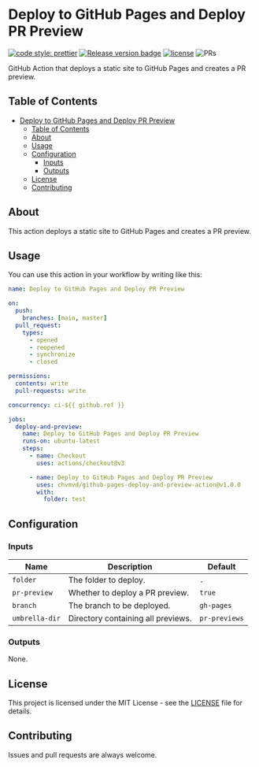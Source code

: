 # Deploy to GitHub Pages and Deploy PR Preview

[![code style: prettier](https://img.shields.io/badge/code_style-prettier-ff69b4.svg?style=flat-square)](https://github.com/prettier/prettier)
[![Release version badge](https://img.shields.io/github/v/release/chvmvd/github-pages-deploy-and-preview-action.svg?logo=github)](https://github.com/chvmvd/github-pages-deploy-and-preview-action/releases)
[![license](https://img.shields.io/badge/license-MIT-informational.svg)](LICENSE)
![PRs](https://img.shields.io/badge/PRs-welcome-brightgreen.svg)

GitHub Action that deploys a static site to GitHub Pages and creates a PR preview.

## Table of Contents

- [Deploy to GitHub Pages and Deploy PR Preview](#deploy-to-github-pages-and-deploy-pr-preview)
  - [Table of Contents](#table-of-contents)
  - [About](#about)
  - [Usage](#usage)
  - [Configuration](#configuration)
    - [Inputs](#inputs)
    - [Outputs](#outputs)
  - [License](#license)
  - [Contributing](#contributing)

## About

This action deploys a static site to GitHub Pages and creates a PR preview.

## Usage

You can use this action in your workflow by writing like this:

```yaml
name: Deploy to GitHub Pages and Deploy PR Preview

on:
  push:
    branches: [main, master]
  pull_request:
    types:
      - opened
      - reopened
      - synchronize
      - closed

permissions:
  contents: write
  pull-requests: write

concurrency: ci-${{ github.ref }}

jobs:
  deploy-and-preview:
    name: Deploy to GitHub Pages and Deploy PR Preview
    runs-on: ubuntu-latest
    steps:
      - name: Checkout
        uses: actions/checkout@v3

      - name: Deploy to GitHub Pages and Deploy PR Preview
        uses: chvmvd/github-pages-deploy-and-preview-action@v1.0.0
        with:
          folder: test
```

## Configuration

### Inputs

| Name           | Description                        | Default       |
| -------------- | ---------------------------------- | ------------- |
| `folder`       | The folder to deploy.              | `.`           |
| `pr-preview`   | Whether to deploy a PR preview.    | `true`        |
| `branch`       | The branch to be deployed.         | `gh-pages`    |
| `umbrella-dir` | Directory containing all previews. | `pr-previews` |

### Outputs

None.

## License

This project is licensed under the MIT License - see the [LICENSE](LICENSE) file for details.

## Contributing

Issues and pull requests are always welcome.
